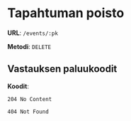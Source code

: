 # Tapahtuman poisto

**URL**: `/events/:pk`

**Metodi**: `DELETE`

## Vastauksen paluukoodit

**Koodit**: 

`204 No Content`

`404 Not Found`
